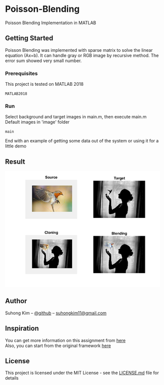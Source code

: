 # Poisson-Blending

Poisson Blending Implementation in MATLAB 

## Getting Started

Poisson Blending was implemented with sparse matrix to solve the linear equation (Ax=b). It can
handle gray or RGB image by recursive method. The error sum showed very small number.

### Prerequisites

This project is tested on MATLAB 2018

```
MATLAB2018 
```

### Run
Select background and target images in main.m, then execute main.m
Default images in 'image' folder
```
main
```

End with an example of getting some data out of the system or using it for a little demo

## Result
![](./screenshots/black.jpg)


## Author

Suhong Kim – [@github](https://github.com/suhongkim) – suhongkim11@gmail.com
<!--Distributed under the XYZ license. See ``LICENSE`` for more information.-->

## Inspiration
You can get more information on this assignment from 
[here](https://github.com/suhongkim/UNet-Image-Segmentation/blob/master/ref/Project%201%20-%20UNet.pdf)\
Also, you can start from the original framework
[here](https://drive.google.com/file/d/15eX5Hs_2BiZWb8DuVCX7EqMROtirhsqW/view)


## License

This project is licensed under the MIT License - see the [LICENSE.md](LICENSE.md) file for details
